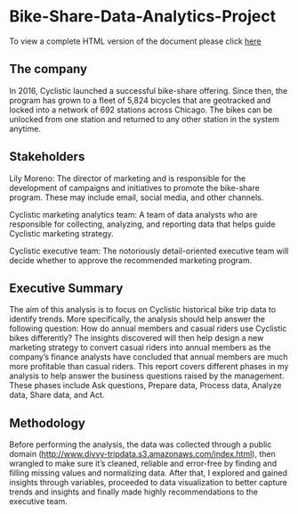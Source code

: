 # Bike-Share-Data-Analytics-Project

To view a complete HTML version of the document please click [here](https://ezbanks.github.io/Bike-Share-Data-Analytics-Project/)

## The company 

In 2016, Cyclistic launched a successful bike-share offering. Since then, the program has grown to a fleet of 5,824 bicycles that are geotracked and locked into a network of 692 stations across Chicago. The bikes can be unlocked from one station and returned to any other station in the system anytime.

## Stakeholders

Lily Moreno: The director of marketing and is responsible for the development of campaigns and initiatives to promote the bike-share program. These may include email, social media, and other channels. 

Cyclistic marketing analytics team: A team of data analysts who are responsible for collecting, analyzing, and reporting data that helps guide Cyclistic marketing strategy. 

Cyclistic executive team: The notoriously detail-oriented executive team will decide whether to approve the recommended marketing program.

## Executive Summary

The aim of this analysis is to focus on Cyclistic historical bike trip data to identify trends. More specifically, the analysis should help answer the following question: How do annual members and casual riders use Cyclistic bikes differently?  The insights discovered will then help design a new marketing strategy to convert casual riders into annual members as the company’s finance analysts have concluded that annual members are much more profitable than casual riders. 
This report covers different phases in my analysis to help answer the business questions raised by the management. These phases include Ask questions, Prepare data, Process data, Analyze data, Share data, and Act.

## Methodology

Before performing the analysis, the data was collected through a public domain (http://www.divvy-tripdata.s3.amazonaws.com/index.html), then wrangled to make sure it’s cleaned, reliable and error-free by finding and filling missing values and normalizing data. After that, I explored and gained insights through variables, proceeded to data visualization to better capture trends and insights and finally made highly recommendations to the executive team.
